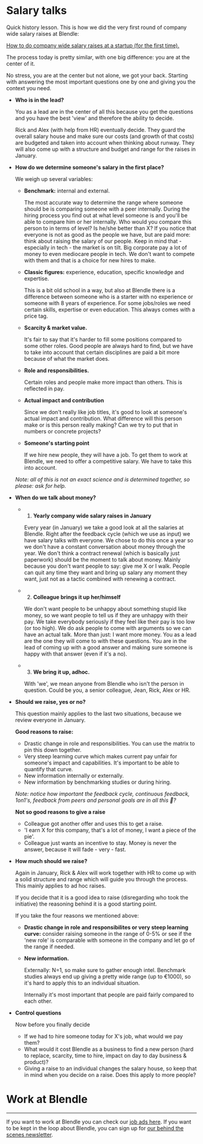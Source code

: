 # Salary talks

Quick history lesson. This is how we did the very first round of company wide salary raises at Blendle:

[How to do company wide salary raises at a startup (for the first time).](https://medium.com/@rologrootenboer/how-to-do-company-wide-salary-raises-at-a-startup-for-the-first-time-c8a17f6302e6)

The process today is pretty similar, with one big difference: you are at the center of it.

No stress, you are at the center but not alone, we got your back. Starting with answering the most important questions one by one and giving you the context you need.

- **Who is in the lead?**
    
    You as a lead are in the center of all this because you get the questions and you have the best 'view' and therefore the ability to decide.
    
    Rick and Alex (with help from HR) eventually decide. They guard the overall salary house and make sure our costs (and growth of that costs) are budgeted and taken into account when thinking about runway. They will also come up with a structure and budget and range for the raises in January.
    
- **How do we determine someone's salary in the first place?**
    
    We weigh up several variables:
    
    - **Benchmark:** internal and external.
        
        The most accurate way to determine the range where someone should be is comparing someone with a peer internally. During the hiring process you find out at what level someone is and you'll be able to compare him or her internally. Who would you compare this person to in terms of level? Is he/she better than X? If you notice that everyone is not as good as the people we have, but are paid more: think about raising the salary of our people. Keep in mind that - especially in tech - the market is on tilt. Big corporate pay a lot of money to even mediocare people in tech. We don't want to compete with them and that is a choice for new hires to make. 
        
    - **Classic figures:** experience, education, specific knowledge and expertise.
        
        This is a bit old school in a way, but also at Blendle there is a difference between someone who is a starter with no experience or someone with 8 years of experience. For some jobs/roles we need certain skills, expertise or even education. This always comes with a price tag. 
        
    - **Scarcity & market value.**
        
        It's fair to say that it's harder to fill some positions compared to some other roles. Good people are always hard to find, but we have to take into account that certain disciplines are paid a bit more because of what the market does.
        
    - **Role and responsibilities.**
        
        Certain roles and people make more impact than others. This is reflected in pay.
        
    - **Actual impact and contribution**
        
        Since we don't really like job titles, it's good to look at someone's actual impact and contribution. What difference will this person make or is this person really making? Can we try to put that in numbers or concrete projects?
        
    - **Someone's starting point**
        
        If we hire new people, they will have a job. To get them to work at Blendle, we need to offer a competitive salary. We have to take this into account.
        
    
    *Note: all of this is not an exact science and is determined together, so please: ask for help.*
    
- **When do we talk about money?**
    - 1. **Yearly company wide salary raises in January**
        
        Every year (in January) we take a good look at all the salaries at Blendle. Right after the feedback cycle (which we use as input) we have salary talks with everyone. We chose to do this once a year so we don't have a constant conversation about money through the year. We don't think a contract renewal (which is basically just paperwork) should be the moment to talk about money. Mainly because you don't want people to say: give me X or I walk. People can quit any time they want and bring up salary any moment they want, just not as a tactic combined with renewing a contract.  
        
    - 2. **Colleague brings it up her/himself**
        
        We don't want people to be unhappy about something stupid like money, so we want people to tell us if they are unhappy with their pay. We take everybody seriously if they feel like their pay is too low (or too high). We do ask people to come with arguments so we can have an actual talk. More than just: I want more money. You as a lead are the one they will come to with these questions. You are in the lead of coming up with a good answer and making sure someone is happy with that answer (even if it's a no). 
        
    - 3. **We bring it up, adhoc.**
        
        With 'we', we mean anyone from Blendle who isn't the person in question. Could be you, a senior colleague, Jean, Rick, Alex or HR. 
        
- **Should we raise, yes or no?**
    
    This question mainly applies to the last two situations, because we review everyone in January.
    
    **Good reasons to raise:**
    
    - Drastic change in role and responsibilities. You can use the matrix to pin this down together.
    - Very steep learning curve which makes current pay unfair for someone's impact and capabilities. It's important to be able to quantify that curve.
    - New information internally or externally.
    - New information by benchmarking studies or during hiring.
    
    *Note: notice how important the feedback cycle, continuous feedback, 1on1's, feedback from peers and personal goals are in all this 🙂?*
    
    **Not so good reasons to give a raise**
    
    - Colleague got another offer and uses this to get a raise.
    - 'I earn X for this company, that's a lot of money, I want a piece of the pie'.
    - Colleague just wants an incentive to stay. Money is never the answer, because it will fade - very - fast.
- **How much should we raise?**
    
    Again in January, Rick & Alex will work together with HR to come up with a solid structure and range which will guide you through the process. This mainly applies to ad hoc raises.
    
    If you decide that it is a good idea to raise (disregarding who took the initiative) the reasoning behind it is a good starting point.
    
    If you take the four reasons we mentioned above:
    
    - **Drastic change in role and responsibilites or very steep learning curve:** consider raising someone in the range of 0-5% or see if the 'new role' is comparable with someone in the company and let go of the range if needed.
    - **New information.**
        
        Externally: N=1, so make sure to gather enough intel. Benchmark studies always end up giving a pretty wide range (up to €1000), so it's hard to apply this to an individual situation. 
        
        Internally it's most important that people are paid fairly compared to each other. 
        
- **Control questions**
    
    Now before you finally decide
    
    - If we had to hire someone today for X's job, what would we pay them?
    - What would it cost Blendle as a business to find a new person (hard to replace, scarcity, time to hire, impact on day to day business & product)?
    - Giving a raise to an individual changes the salary house, so keep that in mind when you decide on a raise. Does this apply to more people?

# Work at Blendle

---

If you want to work at Blendle you can check our [job ads here](https://blendle.homerun.co/). If you want to be kept in the loop about Blendle, you can sign up for [our behind the scenes newsletter](https://blendle.homerun.co/yes-keep-me-posted/tr/apply?token=8092d4128c306003d97dd3821bad06f2).